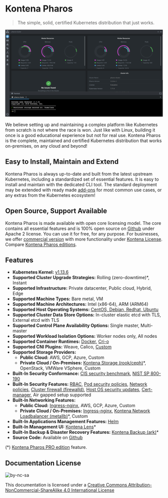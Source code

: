 # Kontena Pharos

> The simple, solid, certified Kubernetes distribution that just works.

![Lens Dashboard](/images/lens-dashboard.png)

We believe setting up and maintaining a complex platform like Kubernetes from scratch is not where the race is won. Just like with Linux, building it once is a good educational experience but not for real use. Kontena Pharos is the complete, maintained and certified Kubernetes distribution that works on-premises, on any cloud and beyond!

## Easy to Install, Maintain and Extend

Kontena Pharos is always up-to-date and built from the latest upstream Kubernetes, including a standardized set of essential features. It is easy to install and maintain with the dedicated CLI tool. The standard deployment may be extended with ready made [add-ons](addons/README.md) for most common use cases, or any extras from the Kubernetes ecosystem!

## Open Source, Support Available

Kontena Pharos is made available with open core licensing model. The core contains all essential features and is 100% open source on [Github](https://github.com/kontena/pharos-cluster) under Apache 2 license. You can use it for free, for any purpose. For businesses, we offer [commercial version](https://kontena.io/pharos/#pricing) with more functionality under [Kontena License](https://github.com/kontena/pharos-cluster/blob/master/licenses/KONTENA.md). Compare [Kontena Pharos editions](editions.md).

## Features

- **Kubernetes Kernel:** [v1.13.6](https://github.com/kubernetes/kubernetes)
- **Supported Cluster Upgrade Strategies:** Rolling (zero-downtime)*, Instant
- **Supported Infrastructure:** Private datacenter, Public cloud, Hybrid, Edge
- **Supported Machine Types:** Bare metal, VM
- **Supported Machine Architectures:** Intel (x86-64), ARM (ARM64)
- **Supported Host Operating Systems:** [CentOS, Debian, Redhat, Ubuntu](requirements.md)
- **Supported Cluster Data Store Options:** In-cluster elastic etcd with TLS, External etcd with TLS
- **Supported Control Plane Availability Options:** Single master, Multi-master
- **Supported Workload Isolation Options:** Worker nodes only, All nodes
- **Supported Container Runtimes:** [Docker](https://mobyproject.org/), [Cri-o](http://cri-o.io/)
- **Supported CNI Plugins:** Weave, Calico, [Custom](networking/custom_networking.md)
- **Supported Storage Providers:**
  - **Public Cloud:** AWS, GCP, Azure, Custom
  - **Private Cloud / On-Premises:** [Kontena Storage (rook/ceph)](addons/kontena-storage.md)*, OpenStack, VMWare VSphere, Custom
- **Built-In Security Conformance:** [CIS security benchmark](https://www.cisecurity.org/benchmark/kubernetes/), [NIST SP 800-190](https://csrc.nist.gov/publications/detail/sp/800-190/final)
- **Built-In Security Features:** [RBAC](https://kubernetes.io/docs/admin/authorization/rbac/), [Pod security policies](https://kubernetes.io/docs/concepts/policy/pod-security-policy/), [Network policies](https://kubernetes.io/docs/concepts/services-networking/network-policies/), [Cluster firewall (firewalld)](networking/firewalld.md), [Host OS security updates](addons/host-upgrades.md), [Cert-manager](addons/cert-manager.md), Air gapped setup supported
- **Built-In Networking Features:**
  - **Public Cloud:** [Ingress-nginx](addons/ingress-nginx.md), AWS, GCP, Azure, Custom
  - **Private Cloud / On-Premises:** [Ingress-nginx](addons/ingress-nginx.md), [Kontena Network Loadbalancer (metallb)](addons/kontena-network-lb.md)*, Custom
- **Built-In Applications Management Features:** [Helm](https://helm.sh/)
- **Built-In Management UI:** [Kontena Lens](addons/kontena-lens.md)*
- **Built-In Backup & Disaster Recovery Features:** [Kontena Backup (ark)](addons/kontena-backup.md)*
- **Source Code:** Available on [Github](https://github.com/kontena/pharos-cluster/)

(*) [Kontena Pharos PRO edition](editions.md) feature.

## Documentation License

![by-nc-sa](https://i.creativecommons.org/l/by-nc-sa/4.0/88x31.png)

This documentation is licensed under a [Creative Commons Attribution-NonCommercial-ShareAlike 4.0 International License](http://creativecommons.org/licenses/by-nc-sa/4.0/)
